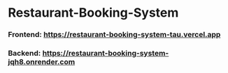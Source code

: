 # Restaurant-Booking-System

### Frontend: https://restaurant-booking-system-tau.vercel.app
### Backend: https://restaurant-booking-system-jqh8.onrender.com
